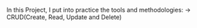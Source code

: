 In this Project, I put into practice the tools and methodologies: -> CRUD(Create, Read, Update and Delete)
